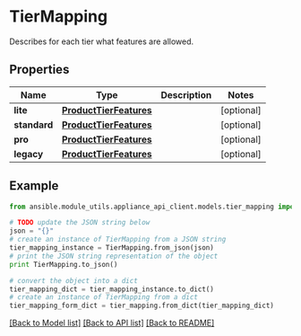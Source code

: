 # TierMapping

Describes for each tier what features are allowed. 

## Properties

Name | Type | Description | Notes
------------ | ------------- | ------------- | -------------
**lite** | [**ProductTierFeatures**](ProductTierFeatures.md) |  | [optional] 
**standard** | [**ProductTierFeatures**](ProductTierFeatures.md) |  | [optional] 
**pro** | [**ProductTierFeatures**](ProductTierFeatures.md) |  | [optional] 
**legacy** | [**ProductTierFeatures**](ProductTierFeatures.md) |  | [optional] 

## Example

```python
from ansible.module_utils.appliance_api_client.models.tier_mapping import TierMapping

# TODO update the JSON string below
json = "{}"
# create an instance of TierMapping from a JSON string
tier_mapping_instance = TierMapping.from_json(json)
# print the JSON string representation of the object
print TierMapping.to_json()

# convert the object into a dict
tier_mapping_dict = tier_mapping_instance.to_dict()
# create an instance of TierMapping from a dict
tier_mapping_form_dict = tier_mapping.from_dict(tier_mapping_dict)
```
[[Back to Model list]](../README.md#documentation-for-models) [[Back to API list]](../README.md#documentation-for-api-endpoints) [[Back to README]](../README.md)


